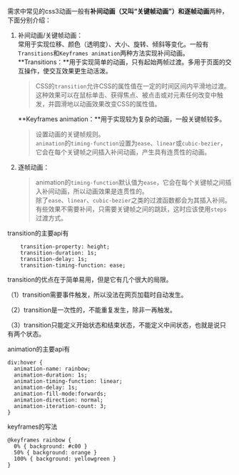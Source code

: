 需求中常见的css3动画一般有**补间动画（又叫“关键帧动画”）**和**逐帧动画**两种，下面分别介绍：

1. 补间动画/关键帧动画：  
   常用于实现位移、颜色（透明度）、大小、旋转、倾斜等变化。一般有`Transitions`和`Keyframes animation`两种方法实现补间动画。  
   **Transitions：**用于实现简单的动画，只有起始两帧过渡。多用于页面的交互操作，使交互效果更生动活泼。

   > CSS的`transition`允许CSS的属性值在一定的时间区间内平滑地过渡。  
   > 这种效果可以在鼠标单击、获得焦点、被点击或对元素任何改变中触发，并圆滑地以动画效果改变CSS的属性值。

   **Keyframes animation：**用于实现较为复杂的动画，一般关键帧较多。

   > 设置动画的关键帧规则。  
   > `animation`的`timing-function`设置为`ease`、`linear`或`cubic-bezier`，它会在每个关键帧之间插入补间动画，产生具有连贯性的动画。

2. 逐帧动画：

   > animation的`timing-function`默认值为`ease`，它会在每个关键帧之间插入补间动画，所以动画效果是连贯性的。  
   > 除了`ease`、`linear`、`cubic-bezier`之类的过渡函数都会为其插入补间。  
   > 有些效果不需要补间，只需要关键帧之间的跳跃，这时应该使用`steps`过渡方式。

transition的主要api有

```
    transition-property: height;
    transition-duration: 1s;
    transition-delay: 1s;
    transition-timing-function: ease;
```

transition的优点在于简单易用，但是它有几个很大的局限。

（1）transition需要事件触发，所以没法在网页加载时自动发生。

（2）transition是一次性的，不能重复发生，除非一再触发。

（3）transition只能定义开始状态和结束状态，不能定义中间状态，也就是说只有两个状态。

animation的主要api有

```
div:hover {
  animation-name: rainbow;
  animation-duration: 1s;
  animation-timing-function: linear;
  animation-delay: 1s;
  animation-fill-mode:forwards;
  animation-direction: normal;
  animation-iteration-count: 3;
}
```

keyframes的写法

```
@keyframes rainbow {
  0% { background: #c00 }
  50% { background: orange }
  100% { background: yellowgreen }
}
```



